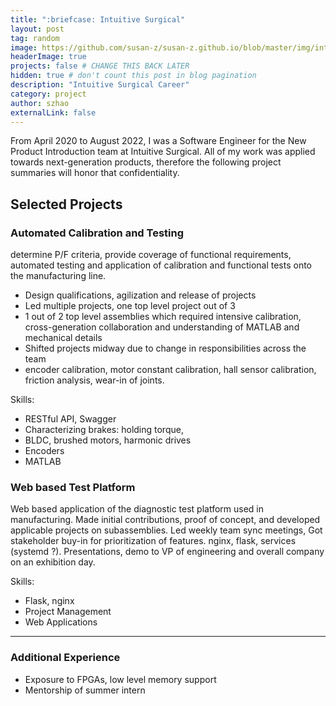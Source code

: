 ```yaml
---
title: ":briefcase: Intuitive Surgical"
layout: post
tag: random
image: https://github.com/susan-z/susan-z.github.io/blob/master/img/intuitive-logo.png?raw=true
headerImage: true
projects: false # CHANGE THIS BACK LATER
hidden: true # don't count this post in blog pagination
description: "Intuitive Surgical Career"
category: project
author: szhao
externalLink: false
---
```


From April 2020 to August 2022, I was a Software Engineer for the New Product Introduction team at Intuitive Surgical. All of my work was applied towards next-generation products, therefore the following project summaries will honor that confidentiality.

## Selected Projects
### Automated Calibration and Testing
determine P/F criteria, provide coverage of functional requirements, automated testing and application of calibration and functional tests onto the manufacturing line. 
* Design qualifications, agilization and release of projects
* Led multiple projects, one top level project out of 3
* 1 out of 2 top level assemblies which required intensive calibration, cross-generation collaboration and understanding of MATLAB and mechanical details
* Shifted projects midway due to change in responsibilities across the team
* encoder calibration, motor constant calibration, hall sensor calibration, friction analysis, wear-in of joints.

Skills: 
* RESTful API, Swagger
* Characterizing brakes: holding torque, 
* BLDC, brushed motors, harmonic drives
* Encoders
* MATLAB

### Web based Test Platform
Web based application of the diagnostic test platform used in manufacturing. Made initial contributions, proof of concept, and developed applicable projects on subassemblies. Led weekly team sync meetings, Got stakeholder buy-in for prioritization of features. nginx, flask, services (systemd ?). Presentations, demo to VP of engineering and overall company on an exhibition day. 

Skills: 
* Flask, nginx
* Project Management
* Web Applications

---
### Additional Experience
* Exposure to FPGAs, low level memory support
* Mentorship of summer intern


